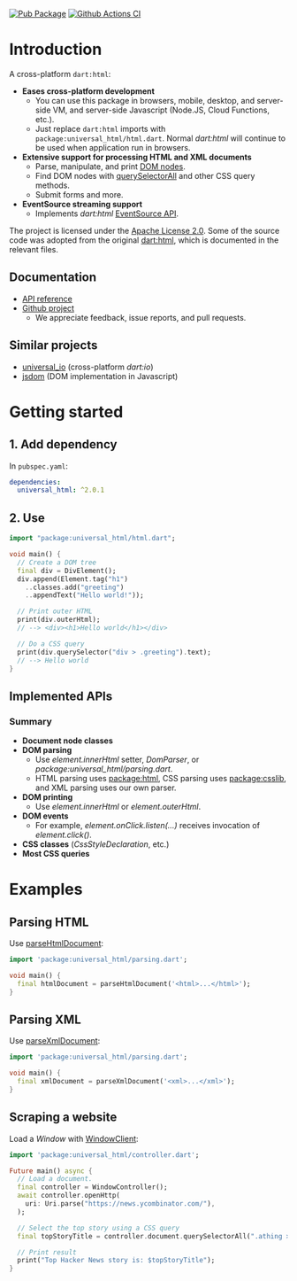 [![Pub Package](https://img.shields.io/pub/v/universal_html.svg)](https://pub.dartlang.org/packages/universal_html)
[![Github Actions CI](https://github.com/dint-dev/universal_html/workflows/Dart%20CI/badge.svg)](https://github.com/dint-dev/universal_html/actions?query=workflow%3A%22Dart+CI%22)

# Introduction
A cross-platform `dart:html`:
  * __Eases cross-platform development__
    * You can use this package in browsers, mobile, desktop, and server-side VM, and server-side
      Javascript (Node.JS, Cloud Functions, etc.).
    * Just replace `dart:html` imports with `package:universal_html/html.dart`. Normal
      _dart:html_ will continue to be used when application run in browsers.
  * __Extensive support for processing HTML and XML documents__
    * Parse, manipulate, and print [DOM nodes](https://pub.dev/documentation/universal_html/latest/universal_html/Node-class.html).
    * Find DOM nodes with [querySelectorAll](https://pub.dev/documentation/universal_html/latest/universal_html/querySelectorAll.html)
      and other CSS query methods.
    * Submit forms and more.
  * __EventSource streaming support__
    * Implements _dart:html_ [EventSource API](https://developer.mozilla.org/en-US/docs/Web/API/EventSource).

The project is licensed under the [Apache License 2.0](LICENSE). Some of the source code was adopted
from the original [dart:html](https://github.com/dart-lang/sdk/tree/master/tools/dom), which is
documented in the relevant files.

## Documentation
  * [API reference](https://pub.dev/documentation/universal_html/latest/)
  * [Github project](https://github.com/dint-dev/universal_html)
    * We appreciate feedback, issue reports, and pull requests.

## Similar projects
  * [universal_io](https://pub.dev/packages/universal_io) (cross-platform _dart:io_)
  * [jsdom](https://www.npmjs.com/package/jsdom) (DOM implementation in Javascript)

# Getting started
## 1. Add dependency
In `pubspec.yaml`:
```yaml
dependencies:
  universal_html: ^2.0.1
```

## 2. Use
```dart
import "package:universal_html/html.dart";

void main() {
  // Create a DOM tree
  final div = DivElement();
  div.append(Element.tag("h1")
    ..classes.add("greeting")
    ..appendText("Hello world!"));

  // Print outer HTML
  print(div.outerHtml);
  // --> <div><h1>Hello world</h1></div>

  // Do a CSS query
  print(div.querySelector("div > .greeting").text);
  // --> Hello world
}
```

## Implemented APIs
### Summary
  * __Document node classes__
  * __DOM parsing__
    * Use _element.innerHtml_ setter, _DomParser_, or _package:universal_html/parsing.dart_.
    * HTML parsing uses [package:html](https://pub.dev/packages/html), CSS parsing uses
      [package:csslib](https://pub.dev/packages/csslib), and XML parsing uses our own parser.
  * __DOM printing__
    * Use _element.innerHtml_ or _element.outerHtml_.
  * __DOM events__
    * For example, _element.onClick.listen(...)_ receives invocation of _element.click()_.
  * __CSS classes__ (_CssStyleDeclaration_, etc.)
  * __Most CSS queries__

# Examples
## Parsing HTML
Use [parseHtmlDocument](https://pub.dev/documentation/universal_html/latest/universal_html.parsing/parseHtmlDocument.html):

```dart
import 'package:universal_html/parsing.dart';

void main() {
  final htmlDocument = parseHtmlDocument('<html>...</html>');
}
```

## Parsing XML
Use [parseXmlDocument](https://pub.dev/documentation/universal_html/latest/universal_html.parsing/parseXmlDocument.html):

```dart
import 'package:universal_html/parsing.dart';

void main() {
  final xmlDocument = parseXmlDocument('<xml>...</xml>');
}
```

## Scraping a website
Load a _Window_ with [WindowClient](https://pub.dev/documentation/universal_html/latest/universal_html.controller/WindowClient-class.html):

```dart
import 'package:universal_html/controller.dart';

Future main() async {
  // Load a document.
  final controller = WindowController();
  await controller.openHttp(
    uri: Uri.parse("https://news.ycombinator.com/"),
  );

  // Select the top story using a CSS query
  final topStoryTitle = controller.document.querySelectorAll(".athing > .title").first.text;

  // Print result
  print("Top Hacker News story is: $topStoryTitle");
}
```